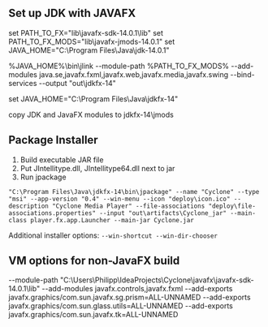 ## Set up JDK with JAVAFX

set PATH_TO_FX="lib\javafx-sdk-14.0.1\lib"
set PATH_TO_FX_MODS="lib\javafx-jmods-14.0.1"
set JAVA_HOME="C:\Program Files\Java\jdk-14.0.1"

%JAVA_HOME%\bin\jlink --module-path %PATH_TO_FX_MODS% --add-modules java.se,javafx.fxml,javafx.web,javafx.media,javafx.swing --bind-services --output "out\jdkfx-14"

set JAVA_HOME="C:\Program Files\Java\jdkfx-14"


copy JDK and JavaFX modules to jdkfx-14\jmods


## Package Installer

1. Build executable JAR file
2. Put JIntellitype.dll, JIntellitype64.dll next to jar
3. Run jpackage

```
"C:\Program Files\Java\jdkfx-14\bin\jpackage" --name "Cyclone" --type "msi" --app-version "0.4" --win-menu --icon "deploy\icon.ico" --description "Cyclone Media Player" --file-associations "deploy\file-associations.properties" --input "out\artifacts\Cyclone_jar" --main-class player.fx.app.Launcher --main-jar Cyclone.jar
```

Additional installer options:
`--win-shortcut --win-dir-chooser`


## VM options for non-JavaFX build
--module-path "C:\Users\Philipp\IdeaProjects\Cyclone\javafx\javafx-sdk-14.0.1\lib"
--add-modules javafx.controls,javafx.fxml
--add-exports javafx.graphics/com.sun.javafx.sg.prism=ALL-UNNAMED
--add-exports javafx.graphics/com.sun.glass.utils=ALL-UNNAMED
--add-exports javafx.graphics/com.sun.javafx.tk=ALL-UNNAMED